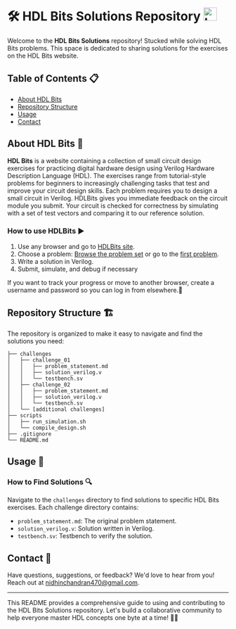 # 🛠️ HDL Bits Solutions Repository   <img src="https://hdlbits.01xz.net/images/logo270.png" alt="Logo" width="30" height="30">

Welcome to the **HDL Bits Solutions** repository! Stucked while solving HDL Bits problems. This space is dedicated to sharing solutions for the exercises on the HDL Bits website.

## Table of Contents 📋
- [About HDL Bits](#about-hdl-bits)
- [Repository Structure](#repository-structure)
- [Usage](#usage)
- [Contact](#contact)

## About HDL Bits 🧠
**HDL Bits** is a website containing a collection of small circuit design exercises for practicing digital hardware design using Verilog Hardware Description Language (HDL). The exercises range from tutorial-style problems for beginners to increasingly challenging tasks that test and improve your circuit design skills. Each problem requires you to design a small circuit in Verilog. HDLBits gives you immediate feedback on the circuit module you submit. Your circuit is checked for correctness by simulating with a set of test vectors and comparing it to our reference solution.

### How to use HDLBits ▶️
1. Use any browser and go to [HDLBits site](https://hdlbits.01xz.net/wiki/Main_Page).
2. Choose a problem: [Browse the problem set](https://hdlbits.01xz.net/wiki/Problem_sets) or go to the [first problem](https://hdlbits.01xz.net/wiki/Step_one).
3. Write a solution in Verilog.
4. Submit, simulate, and debug if necessary

If you want to track your progress or move to another browser, create a username and password so you can log in from elsewhere.🔄

## Repository Structure 🏗️
The repository is organized to make it easy to navigate and find the solutions you need:
```
├── challenges
│   ├── challenge_01
│   │   ├── problem_statement.md
│   │   ├── solution_verilog.v
│   │   └── testbench.sv
│   ├── challenge_02
│   │   ├── problem_statement.md
│   │   ├── solution_verilog.v
│   │   └── testbench.sv
│   └── [additional challenges]
├── scripts
│   ├── run_simulation.sh
│   └── compile_design.sh
├── .gitignore
└── README.md
```



## Usage 📘
### How to Find Solutions 🔍
Navigate to the `challenges` directory to find solutions to specific HDL Bits exercises. Each challenge directory contains:
- `problem_statement.md`: The original problem statement.
- `solution_verilog.v`: Solution written in Verilog.
- `testbench.sv`: Testbench to verify the solution.

## Contact 📧
Have questions, suggestions, or feedback? We'd love to hear from you! Reach out at [nidhinchandran470@gmail.com](mailto:nidhinchandran470@gmail.com).

---

This README provides a comprehensive guide to using and contributing to the HDL Bits Solutions repository. Let's build a collaborative community to help everyone master HDL concepts one byte at a time! 🚀🔧

